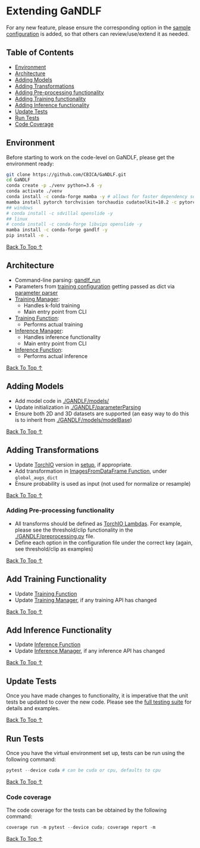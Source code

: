 # Extending GaNDLF

For any new feature, please ensure the corresponding option in the [sample configuration](https://github.com/CBICA/GaNDLF/blob/master/samples/sample_training.yaml) is added, so that others can review/use/extend it as needed.

## Table of Contents
- [Environment](#environment)
- [Architecture](#architecture)
- [Adding Models](#adding-models)
- [Adding Transformations](#adding-transformations)
- [Adding Pre-processing functionality](#adding-pre-processing-functionality)
- [Adding Training functionality](#adding-training-functionality)
- [Adding Inference functionality](#adding-inference-functionality)
- [Update Tests](#update-tests)
- [Run Tests](#run-tests)
- [Code Coverage](#code-coverage)

## Environment

Before starting to work on the code-level on GaNDLF, please get the environment ready:

```bash
git clone https://github.com/CBICA/GaNDLF.git
cd GaNDLF
conda create -p ./venv python=3.6 -y
conda activate ./venv
conda install -c conda-forge mamba -y # allows for faster dependency solving
mamba install pytorch torchvision torchaudio cudatoolkit=10.2 -c pytorch
## windows
# conda install -c sdvillal openslide -y
## linux
# conda install -c conda-forge libvips openslide -y
mamba install -c conda-forge gandlf -y
pip install -e .
```

[Back To Top &uarr;](#table-of-contents)

## Architecture

- Command-line parsing: [gandlf_run](https://github.com/CBICA/GaNDLF/blob/master/gandlf_run)
- Parameters from [training configuration](https://github.com/CBICA/GaNDLF/blob/master/samples/sample_training.yaml) getting passed as dict via [parameter parser](https://github.com/CBICA/GaNDLF/blob/master/GANDLF/parseConfig.py)
- [Training Manager](https://github.com/CBICA/GaNDLF/blob/master/GANDLF/training_manager.py): 
  - Handles k-fold training 
  - Main entry point from CLI
- [Training Function](https://github.com/CBICA/GaNDLF/blob/master/GANDLF/training_loop.py): 
  - Performs actual training
- [Inference Manager](https://github.com/CBICA/GaNDLF/blob/master/GANDLF/inference_manager.py): 
  - Handles inference functionality 
  - Main entry point from CLI
- [Inference Function](https://github.com/CBICA/GaNDLF/blob/master/GANDLF/inference_loop.py): 
  - Performs actual inference

[Back To Top &uarr;](#table-of-contents)

## Adding Models

- Add model code in [./GANDLF/models/](https://github.com/CBICA/GaNDLF/blob/master/GANDLF/models/)
- Update initialization in [./GANDLF/parameterParsing](https://github.com/CBICA/GaNDLF/blob/master/GANDLF/parameterParsing.py)
- Ensure both 2D and 3D datasets are supported (an easy way to do this is to inherit from [./GANDLF/models/modelBase](https://github.com/CBICA/GaNDLF/blob/master/GANDLF/models/modelBase.py))

[Back To Top &uarr;](#table-of-contents)

## Adding Transformations

- Update [TorchIO](https://github.com/fepegar/torchio) version in [setup](https://github.com/CBICA/GaNDLF/blob/master/setup.py), if appropriate.
- Add transformation in [ImagesFromDataFrame Function](https://github.com/CBICA/GaNDLF/blob/master/GANDLF/data/ImagesFromDataFrame.py), under `global_augs_dict`
- Ensure probability is used as input (not used for normalize or resample)

[Back To Top &uarr;](#table-of-contents)

### Adding Pre-processing functionality

- All transforms should be defined as [TorchIO Lambdas](https://torchio.readthedocs.io/transforms/others.html#lambda). For example, please see the threshold/clip functionality in the [./GANDLF/preprocessing.py](https://github.com/CBICA/GaNDLF/blob/master/GANDLF/preprocessing.py) file.
- Define each option in the configuration file under the correct key (again, see threshold/clip as examples)

[Back To Top &uarr;](#table-of-contents)

## Add Training Functionality

- Update [Training Function](https://github.com/CBICA/GaNDLF/blob/master/GANDLF/training_loop.py)
- Update [Training Manager](https://github.com/CBICA/GaNDLF/blob/master/GANDLF/training_manager.py), if any training API has changed

[Back To Top &uarr;](#table-of-contents)

## Add Inference Functionality

- Update [Inference Function](https://github.com/CBICA/GaNDLF/blob/master/GANDLF/inference_loop.py)
- Update [Inference Manager](https://github.com/CBICA/GaNDLF/blob/master/GANDLF/inference_manager.py), if any inference API has changed

[Back To Top &uarr;](#table-of-contents)

## Update Tests

Once you have made changes to functionality, it is imperative that the unit tests be updated to cover the new code. Please see the [full testing suite](https://github.com/CBICA/GaNDLF/blob/master/testing/test_full.py) for details and examples.

[Back To Top &uarr;](#table-of-contents)

## Run Tests

Once you have the virtual environment set up, tests can be run using the following command:
```powershell
pytest --device cuda # can be cuda or cpu, defaults to cpu
```

[Back To Top &uarr;](#table-of-contents)

### Code coverage

The code coverage for the tests can be obtained by the following command:
```powershell
coverage run -m pytest --device cuda; coverage report -m
```

[Back To Top &uarr;](#table-of-contents)
